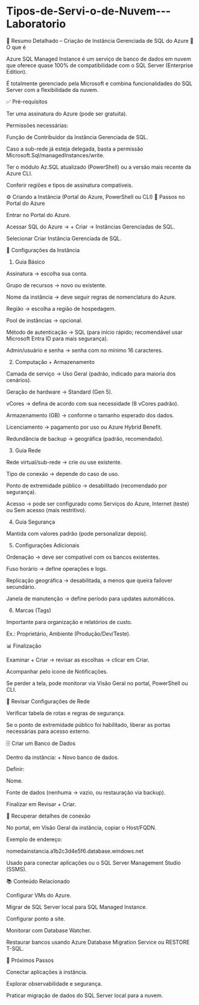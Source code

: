 # Tipos-de-Servi-o-de-Nuvem---Laboratorio

📌 Resumo Detalhado – Criação de Instância Gerenciada de SQL do Azure
🔑 O que é

Azure SQL Managed Instance é um serviço de banco de dados em nuvem que oferece quase 100% de compatibilidade com o SQL Server (Enterprise Edition).

É totalmente gerenciado pela Microsoft e combina funcionalidades do SQL Server com a flexibilidade da nuvem.

✅ Pré-requisitos

Ter uma assinatura do Azure (pode ser gratuita).

Permissões necessárias:

Função de Contribuidor da Instância Gerenciada de SQL.

Caso a sub-rede já esteja delegada, basta a permissão Microsoft.Sql/managedInstances/write.

Ter o módulo Az.SQL atualizado (PowerShell) ou a versão mais recente da Azure CLI.

Conferir regiões e tipos de assinatura compatíveis.

⚙️ Criando a Instância (Portal do Azure, PowerShell ou CLI)
📍 Passos no Portal do Azure

Entrar no Portal do Azure.

Acessar SQL do Azure → + Criar → Instâncias Gerenciadas de SQL.

Selecionar Criar Instância Gerenciada de SQL.

📝 Configurações da Instância
1. Guia Básico

Assinatura → escolha sua conta.

Grupo de recursos → novo ou existente.

Nome da instância → deve seguir regras de nomenclatura do Azure.

Região → escolha a região de hospedagem.

Pool de instâncias → opcional.

Método de autenticação → SQL (para início rápido; recomendável usar Microsoft Entra ID para mais segurança).

Admin/usuário e senha → senha com no mínimo 16 caracteres.

2. Computação + Armazenamento

Camada de serviço → Uso Geral (padrão, indicado para maioria dos cenários).

Geração de hardware → Standard (Gen 5).

vCores → defina de acordo com sua necessidade (8 vCores padrão).

Armazenamento (GB) → conforme o tamanho esperado dos dados.

Licenciamento → pagamento por uso ou Azure Hybrid Benefit.

Redundância de backup → geográfica (padrão, recomendado).

3. Guia Rede

Rede virtual/sub-rede → crie ou use existente.

Tipo de conexão → depende do caso de uso.

Ponto de extremidade público → desabilitado (recomendado por segurança).

Acesso → pode ser configurado como Serviços do Azure, Internet (teste) ou Sem acesso (mais restritivo).

4. Guia Segurança

Mantida com valores padrão (pode personalizar depois).

5. Configurações Adicionais

Ordenação → deve ser compatível com os bancos existentes.

Fuso horário → define operações e logs.

Replicação geográfica → desabilitada, a menos que queira failover secundário.

Janela de manutenção → define período para updates automáticos.

6. Marcas (Tags)

Importante para organização e relatórios de custo.

Ex.: Proprietário, Ambiente (Produção/Dev/Teste).

📊 Finalização

Examinar + Criar → revisar as escolhas → clicar em Criar.

Acompanhar pelo ícone de Notificações.

Se perder a tela, pode monitorar via Visão Geral no portal, PowerShell ou CLI.

🔐 Revisar Configurações de Rede

Verificar tabela de rotas e regras de segurança.

Se o ponto de extremidade público foi habilitado, liberar as portas necessárias para acesso externo.

🗄️ Criar um Banco de Dados

Dentro da instância: + Novo banco de dados.

Definir:

Nome.

Fonte de dados (nenhuma → vazio, ou restauração via backup).

Finalizar em Revisar + Criar.

🔗 Recuperar detalhes de conexão

No portal, em Visão Geral da instância, copiar o Host/FQDN.

Exemplo de endereço:

nomedainstancia.a1b2c3d4e5f6.database.windows.net


Usado para conectar aplicações ou o SQL Server Management Studio (SSMS).

📚 Conteúdo Relacionado

Configurar VMs do Azure.

Migrar de SQL Server local para SQL Managed Instance.

Configurar ponto a site.

Monitorar com Database Watcher.

Restaurar bancos usando Azure Database Migration Service ou RESTORE T-SQL.

🔮 Próximos Passos

Conectar aplicações à instância.

Explorar observabilidade e segurança.

Praticar migração de dados do SQL Server local para a nuvem.
